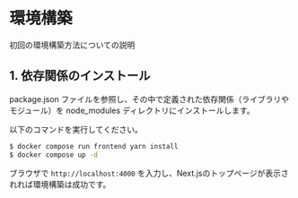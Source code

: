 # 環境構築
初回の環境構築方法についての説明

## 1. 依存関係のインストール

package.json ファイルを参照し、その中で定義された依存関係（ライブラリやモジュール）を node_modules ディレクトリにインストールします。

以下のコマンドを実行してください。


```bash
$ docker compose run frontend yarn install
$ docker compose up -d
```

ブラウザで `http://localhost:4000` を入力し、Next.jsのトップページが表示されれば環境構築は成功です。
